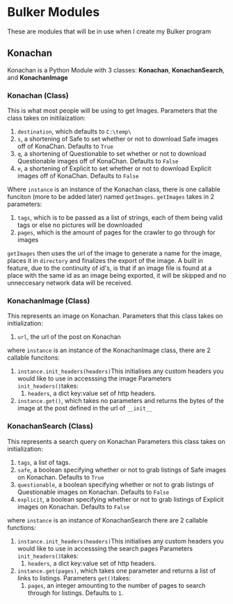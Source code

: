 # Bulker Modules
These are modules that will be in use when I create my Bulker program

## Konachan
Konachan is a Python Module with 3 classes: **Konachan**, **KonachanSearch**, and **KonachanImage**

### Konachan (Class)
This is what most people will be using to get Images. 
Parameters that the class takes on initilaization:
1. `destination`, which defaults to `C:\temp\`
2. `s`, a shortening of Safe to set whether or not to download Safe images off of KonaChan. Defaults to `True`
3. `q`, a shortening of Questionable to set whether or not to download Questionable images off of KonaChan. Defaults to `False`
4.  `e`, a shortening of Explicit to set whether or not to download Explicit images off of KonaChan. Defaults to `False`

Where `instance` is an instance of the Konachan class, there is one callable funciton (more to be added later) named `getImages`.
`getImages` takes in 2 parameters:
1. `tags`, which is to be passed as a list of strings, each of them being valid tags or else no pictures will be downloaded
2. `pages`, which is the amount of pages for the crawler to go through for images

`getImages` then uses the url of the image to generate a name for the image, places it in `directory` and finalizes the export of the image.
A built in feature, due to the continuity of id's, is that if an image file is found at a place with the same id as an image being exported, it will be skipped and no unneccesary network data will be received.

### KonachanImage (Class)
This represents an image on Konachan.
Parameters that this class takes on initialization:
1. `url`, the url of the post on Konachan

where `instance` is an instance of the KonachanImage class, there are 2 callable funcitons:
1. `instance.init_headers(headers)`This initialises any custom headers you would like to use in accesssing the image
    Parameters `init_headers()`takes:
    1. `headers`, a dict key:value set of http headers.
2. `instance.get()`, which takes no parameters and returns the bytes of the image at the post defined in the url of `__init__`


### KonachanSearch (Class)
This represents a search query on Konachan
Parameters this class takes on initialization:
1. `tags`, a list of tags.
2. `safe`, a boolean specifying whether or not to grab listings of Safe images on Konachan. Defaults to `True`
3. `questionable`, a boolean specifying whether or not to grab listings of Questionable images on Konachan. Defaults to `False`
4. `explicit`, a boolean specifying whether or not to grab listings of Explicit images on Konachan. Defaults to `False`

where `instance` is an instance of KonachanSearch there are 2 callable functions:
1. `instance.init_headers(headers)`This initialises any custom headers you would like to use in accesssing the search pages
    Parameters `init_headers()`takes:
    1. `headers`, a dict key:value set of http headers.
2. `instance.get(pages)`, which takes one parameter and returns a list of links to listings.
    Parameters `get()`takes:
    1. `pages`, an integer amounting to the number of pages to search through for listings. Defaults to `1`.

